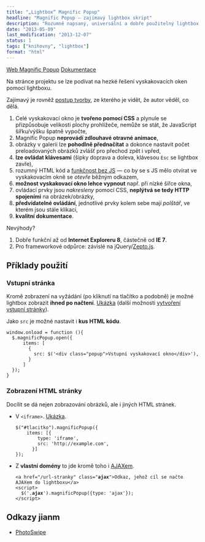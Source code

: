 ```yaml
---
title: "„Lightbox“ Magnific Popup"
headline: "Magnific Popup – zajímavý lightbox skript"
description: "Rozumně napsaný, universální a dobře použitelný lightbox skript."
date: "2013-05-09"
last_modification: "2013-12-07"
status: 1
tags: ["knihovny", "lightbox"]
format: "html"
---
```


<p><a href="http://dimsemenov.com/plugins/magnific-popup/" class="button">Web Magnific Popup</a> <a href="http://dimsemenov.com/plugins/magnific-popup/documentation.html" class="button">Dokumentace</a></p>

<p>Na stránce projektu se lze podívat na hezké řešení vyskakovacích oken pomocí lightboxu.</p>
<p>Zajímavý je rovněž <a href="http://coding.smashingmagazine.com/2013/05/02/truly-responsive-lightbox/">postup tvorby</a>, ze kterého je vidět, že autor věděl, co dělá.</p>
<ol>
  <li>Celé vyskakovací okno je <strong>tvořeno pomocí CSS</strong> a plynule se přizpůsobuje velikosti plochy prohlížeče, nemůže se stát, že JavaScript šířku/výšku špatně vypočte,</li>
  <li>Magnific Popup <strong>neprovádí zdlouhavé otravné animace</strong>, </li>
  <li>obrázky v galerii lze <strong>pohodlně přednačítat</strong> a dokonce nastavit počet preloadovaných obrázků zvlášť pro přechod zpět i vpřed,</li>
  <li><strong>lze ovládat klávesami</strong> (šipky doprava a doleva, klávesou <code>Esc</code> se lightbox zavře),</li>
  <li>rozumný HTML kód a <a href="/vypnuty-js">funkčnost bez JS</a> — co by se s JS mělo otvírat ve vyskakovacím okně se <em>otevře</em> běžným odkazem,</li>
  <li><strong>možnost vyskakovací okno lehce vypnout</strong> např. při nízké šířce okna,</li>
  <li>ovládací prvky jsou <em>nakresleny</em> pomocí CSS, <strong>neplýtvá se tedy HTTP spojeními</strong> na obrázek/obrázky,</li>
  <li><strong>předvídatelné ovládání</strong>, jednotlivé prvky kolem sebe mají <em>polštář</em>, ve kterém jsou stále klikací,</li>
  <li><strong>kvalitní dokumentace</strong>.</li>
</ol>

<p>Nevýhody?</p>
<ol>
  <li>Dobře funkční až od <b>Internet Exploreru 8</b>, částečně od <b>IE 7</b>.</li>
  <li>Pro frameworkové odpůrce: závislé na jQuery/<a href='/framework-zepto'>Zepto.js</a>.</li>
</ol>

<h2 id="priklady">Příklady použití</h2>
<h3>Vstupní stránka</h3>
<p>Kromě zobrazení na vyžádání (po kliknutí na tlačítko a podobně) je možné lightbox zobrazit <b>ihned po načtení</b>. <a href="http://kod.djpw.cz/gnv">Ukázka</a> (další možnosti <a href="/vstupni-stranka">vytvoření vstupní stránky</a>).</p>

<p>Jako <code>src</code> je možné nastavit i <b>kus HTML kódu</b>.</p>

<pre><code>window.onload = function (){
  $.magnificPopup.open({
      items: [
        {
          src: $('&lt;div class="popup">Vstupní vyskakovací okno&lt;/div>'),      
        }
      ]
  });
}</code></pre>

<h3 id="html-stranka">Zobrazení HTML stránky</h3>
<p>Docílit se dá nejen zobrazování obrázků, ale i jiných HTML stránek.</p>

<ul>
  <li>V <code>&lt;iframe></code>. <a href="http://kod.djpw.cz/env">Ukázka</a>.
  <pre><code>$("#tlacitko").magnificPopup({
    items: [{
        type: 'iframe',
        src: 'http://example.com',       
      }]
});
</code></pre>
  </li>
  <li>Z <b>vlastní domény</b> to jde kromě toho i <a href="/ajax">AJAXem</a>.
    <pre><code>&lt;a href="/url-stranky" class="<b>ajax</b>">Odkaz, jehož cíl se načte AJAXem do lightboxu&lt;/a>
&lt;script>
  $('.<b>ajax</b>').magnificPopup({type: 'ajax'});
&lt;/script></code></pre>
  </li>
</ul>


<h2 id="odkazy">Odkazy jianm</h2>

<ul>
  <li><a href="http://photoswipe.com/">PhotoSwipe</a></li>
</ul>